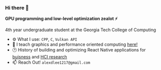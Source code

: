### Hi there 👋

**GPU programming and low-level optimization zealot ⚡**

4th year undergraduate student at the Georgia Tech College of Computing

- ⚙️ What I use: `CPP`, `C`, `Vulkan API`
- 🌱 I teach graphics and performance oriented computing [here!](https://www.youtube.com/@alex_d_lee)
- 🕑 History of building and optimizing React Native applications for [buisness](https://www.linkedin.com/feed/update/urn:li:activity:7102050969965711360/) and [HCI research](https://www.linkedin.com/feed/update/urn:li:activity:7225908690908786688/)
- 📫 Reach Out! `alexdlee1217@gmail.com`
<!--


- 🔭 I’m currently working on ...
- 🌱 I’m currently learning ...
- 👯 I’m looking to collaborate on ...
- 🤔 I’m looking for help with ...
- 💬 Ask me about ...
- 📫 How to reach me: ...
- 😄 Pronouns: ...
- ⚡ Fun fact: ...
-->

